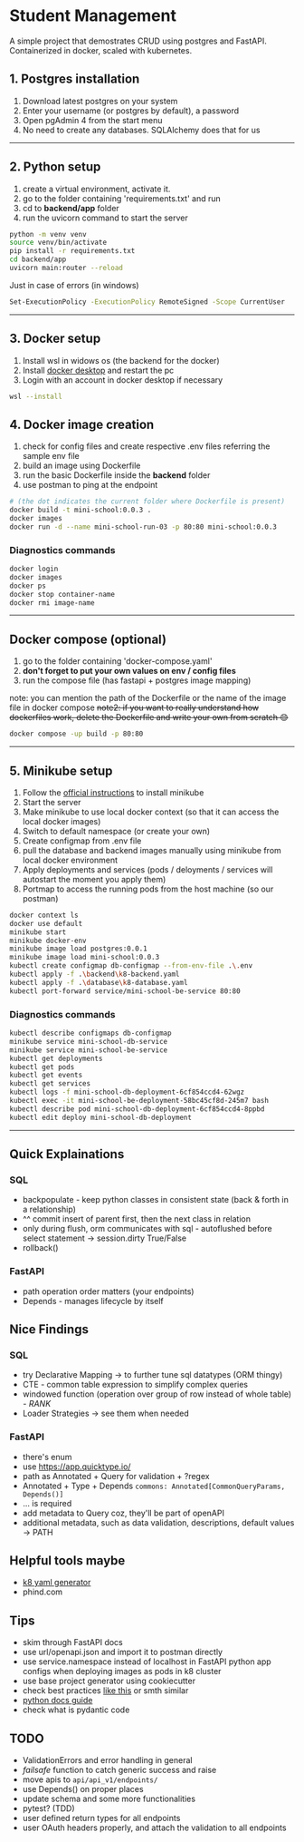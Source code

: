 # Student Management
A simple project that demostrates CRUD using postgres and FastAPI. Containerized in docker, scaled with kubernetes.

## 1. Postgres installation
1. Download latest postgres on your system
2. Enter your username (or postgres by default), a password
3. Open pgAdmin 4 from the start menu
4. No need to create any databases. SQLAlchemy does that for us

---
## 2. Python setup 
1. create a virtual environment, activate it.
2. go to the folder containing 'requirements.txt' and run 
3. cd to **backend/app** folder
4. run the uvicorn command to start the server

```bash
python -m venv venv
source venv/bin/activate
pip install -r requirements.txt
cd backend/app
uvicorn main:router --reload
```
Just in case of errors (in windows)
```bash
Set-ExecutionPolicy -ExecutionPolicy RemoteSigned -Scope CurrentUser
```
---
## 3. Docker setup
1. Install wsl in widows os (the backend for the docker)
2. Install [docker desktop](https://www.docker.com/products/docker-desktop/) and restart the pc
3. Login with an account in docker desktop if necessary 

```bash
wsl --install
```
## 4. Docker image creation
1. check for config files and create respective .env files referring the sample env file
2. build an image using Dockerfile
3. run the basic Dockerfile inside the **backend** folder 
4. use postman to ping at the endpoint

```bash
# (the dot indicates the current folder where Dockerfile is present)
docker build -t mini-school:0.0.3 .
docker images
docker run -d --name mini-school-run-03 -p 80:80 mini-school:0.0.3
```
### Diagnostics commands
```bash
docker login 
docker images
docker ps
docker stop container-name
docker rmi image-name

```
---
## Docker compose (optional)
1. go to the folder containing 'docker-compose.yaml'
2. **don't forget to put your own values on env / config files**
3. run the compose file (has fastapi + postgres image mapping)

note: you can mention the path of the Dockerfile or the name of the image file in docker compose
~~note2: if you want to really understand how dockerfiles work, delete the Dockerfile and write your own from scratch 😊~~

```bash
docker compose -up build -p 80:80
```
---
## 5. Minikube setup
1. Follow the [official instructions](https://minikube.sigs.k8s.io/docs/start/) to install minikube
2. Start the server
3. Make minikube to use local docker context (so that it can access the local docker images)
4. Switch to default namespace (or create your own)
5. Create configmap from .env file
6. pull the database and backend images manually using minikube from local docker environment
7. Apply deployments and services (pods / deloyments / services will autostart the moment you apply them)
8. Portmap to access the running pods from the host machine (so our postman)

```bash
docker context ls
docker use default
minikube start
minikube docker-env
minikube image load postgres:0.0.1
minikube image load mini-school:0.0.3
kubectl create configmap db-configmap --from-env-file .\.env
kubectl apply -f .\backend\k8-backend.yaml
kubectl apply -f .\database\k8-database.yaml
kubectl port-forward service/mini-school-be-service 80:80
```
### Diagnostics commands
```bash
kubectl describe configmaps db-configmap
minikube service mini-school-db-service
minikube service mini-school-be-service
kubectl get deployments
kubectl get pods
kubectl get events
kubectl get services
kubectl logs -f mini-school-db-deployment-6cf854ccd4-62wgz
kubectl exec -it mini-school-be-deployment-58bc45cf8d-245m7 bash
kubectl describe pod mini-school-db-deployment-6cf854ccd4-8ppbd
kubectl edit deploy mini-school-db-deployment
```
---

## Quick Explainations
### SQL
- backpopulate - keep python classes in consistent state (back & forth in a relationship)
- ^^ commit insert of parent first, then the next class in relation
- only during flush, orm communicates with sql - autoflushed before select statement -> session.dirty True/False
- rollback()

### FastAPI
- path operation order matters (your endpoints)
- Depends - manages lifecycle by itself

## Nice Findings
### SQL
- try Declarative Mapping -> to further tune sql datatypes (ORM thingy)
- CTE - common table expression to simplify complex queries
- windowed function (operation over group of row instead of whole table) - *RANK*
- Loader Strategies -> see them when needed

### FastAPI
- there's enum
- use https://app.quicktype.io/
- path as Annotated + Query for validation  + ?regex
- Annotated + Type + Depends `commons: Annotated[CommonQueryParams, Depends()]`
- ... is required
- add metadata to Query coz, they'll be part of openAPI
- additional metadata, such as data validation, descriptions, default values -> PATH

## Helpful tools maybe
- [k8 yaml generator](https://gimlet.io/k8s-yaml-generator)
- phind.com 

## Tips
- skim through FastAPI docs
- use url/openapi.json and import it to postman directly
- use service.namespace instead of localhost in FastAPI python app configs when deploying images as pods in k8 cluster
- use base project generator using cookiecutter 
- check best practices [like this](https://github.com/zhanymkanov/fastapi-best-practices) or smth similar
- [python docs guide](https://realpython.com/documenting-python-code/)
- check what is pydantic code

## TODO
- ValidationErrors and error handling in general
- *failsafe* function to catch generic success and raise
- move apis to `api/api_v1/endpoints/`
- use Depends() on proper places
- update schema and some more functionalities
- pytest? (TDD)
- user defined return types for all endpoints
- user OAuth headers properly, and attach the validation to all endpoints
